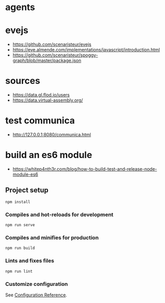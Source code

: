 # agents
# evejs
- https://github.com/scenaristeur/evejs
- https://eve.almende.com/implementations/javascript/introduction.html
- https://github.com/scenaristeur/spoggy-graph/blob/master/package.json

# sources
- https://data.gl.flod.io/users
- https://data.virtual-assembly.org/

# test communica
- http://127.0.0.1:8080/communica.html

# build an es6 module
- https://whitep4nth3r.com/blog/how-to-build-test-and-release-node-module-es6


## Project setup
```
npm install
```

### Compiles and hot-reloads for development
```
npm run serve
```

### Compiles and minifies for production
```
npm run build
```

### Lints and fixes files
```
npm run lint
```

### Customize configuration
See [Configuration Reference](https://cli.vuejs.org/config/).
